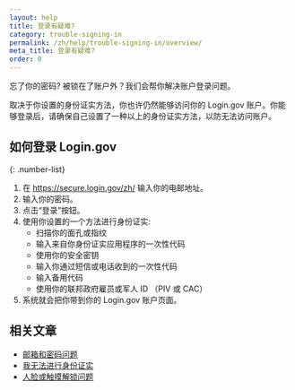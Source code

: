 ```yaml
---
layout: help
title: 登录有疑难?
category: trouble-signing-in
permalink: /zh/help/trouble-signing-in/overview/
meta_title: 登录有疑难?
order: 0
---
```


忘了你的密码? 被锁在了账户外？我们会帮你解决账户登录问题。

取决于你设置的身份证实方法，你也许仍然能够访问你的 Login.gov 账户。你能够登录后，请确保自己设置了一种以上的身份证实方法，以防无法访问账户。

## 如何登录 Login.gov

{: .number-list}

1. 在 <https://secure.login.gov/zh/> 输入你的电邮地址。
2. 输入你的密码。
3. 点击“登录”按钮。
4. 使用你设置的一个方法进行身份证实:
   * 扫描你的面孔或指纹
   * 输入来自你身份证实应用程序的一次性代码
   * 使用你的安全密钥
   * 输入你通过短信或电话收到的一次性代码
   * 输入备用代码
   * 使用你的联邦政府雇员或军人 ID （PIV 或 CAC）
5. 系统就会把你带到你的 Login.gov 账户页面。

## 相关文章

* [邮箱和密码问题](/zh/help/trouble-signing-in/forgot-your-password/)
* [我无法进行身份证实](/zh/help/trouble-signing-in/issues-with-authentication-methods/)
* [人脸或触摸解锁问题](/zh/help/trouble-signing-in/authentication/face-and-touch-unlock/)

